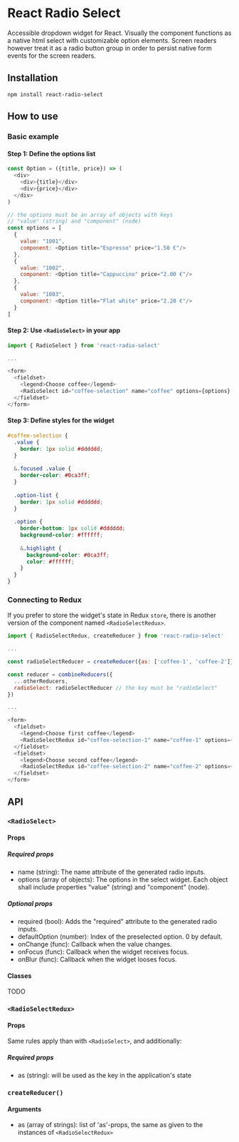 # React Radio Select

Accessible dropdown widget for React. Visually the component functions as a native html select with customizable option elements. Screen readers however treat it as a radio button group in order to persist native form events for the screen readers.


## Installation
``` 
npm install react-radio-select  
```

## How to use
### Basic example

#### Step 1: Define the options list
```js
const Option = ({title, price}) => (
  <div>
    <div>{title}</div>
    <div>{price}</div>
  </div>
)

// the options must be an array of objects with keys 
// "value" (string) and "component" (node)
const options = [
  {
    value: "1001",
    component: <Option title="Espresso" price="1.50 €"/>
  },
  {
    value: "1002",
    component: <Option title="Cappuccino" price="2.00 €"/>
  },
  {
    value: "1003",
    component: <Option title="Flat white" price="2.20 €"/>
  }
]

```

#### Step 2: Use `<RadioSelect>` in your app

```js
import { RadioSelect } from 'react-radio-select'

...

<form>
  <fieldset>
    <legend>Choose coffee</legend>
    <RadioSelect id="coffee-selection" name="coffee" options={options} />
  </fieldset>
</form>
```

#### Step 3: Define styles for the widget

```scss
#coffee-selection {
  .value {
    border: 1px solid #dddddd;
  }
  
  &.focused .value {
    border-color: #0ca3ff;
  }
  
  .option-list {
    border: 1px solid #dddddd;
  }
  
  .option {
    border-bottom: 1px solid #dddddd;
    background-color: #ffffff;
    
    &.highlight {
      background-color: #0ca3ff;
      color: #ffffff;
    }
  }
}
```


### Connecting to Redux
If you prefer to store the widget's state in Redux `store`, there is another version of the component 
named `<RadioSelectRedux>`.

```js
import { RadioSelectRedux, createReducer } from 'react-radio-select'

...

const radioSelectReducer = createReducer({as: ['coffee-1', 'coffee-2']});

const reducer = combineReducers({
  ...otherReducers,
  radioSelect: radioSelectReducer // the key must be "radioSelect"
})

...

<form>
  <fieldset>
    <legend>Choose first coffee</legend>
    <RadioSelectRedux id="coffee-selection-1" name="coffee-1" options={options} />
  </fieldset>
  <fieldset>
    <legend>Choose second coffee</legend>
    <RadioSelectRedux id="coffee-selection-2" name="coffee-2" options={options} />
  </fieldset>
</form>
```

## API

### `<RadioSelect>`

#### Props
##### Required props
- name (string): The name attribute of the generated radio inputs.
- options (array of objects): The options in the select widget. Each object shall include properties "value" (string) and "component" (node).

##### Optional props
- required (bool): Adds the "required" attribute to the generated radio inputs. 
- defaultOption (number): Index of the preselected option. 0 by default.
- onChange (func): Callback when the value changes.
- onFocus (func): Callback when the widget receives focus.
- onBlur (func): Callback when the widget looses focus.

#### Classes
TODO

### `<RadioSelectRedux>`

#### Props
Same rules apply than with `<RadioSelect>`, and additionally:

##### Required props
- as (string): will be used as the key in the application's state

### `createReducer()`
#### Arguments
- as (array of strings): list of 'as'-props, the same as given to the instances of `<RadioSelectRedux>`
